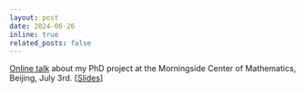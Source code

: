 ```yaml
---
layout: post
date: 2024-06-26
inline: true
related_posts: false
---
```


[Online talk](http://www.mcm.ac.cn/events/lectures/202406/t20240627_791228.html) about my PhD project at the Morningside Center of Mathematics, Beijing, July 3rd. [[Slides](assets/pdf/2024mcm.pdf)]